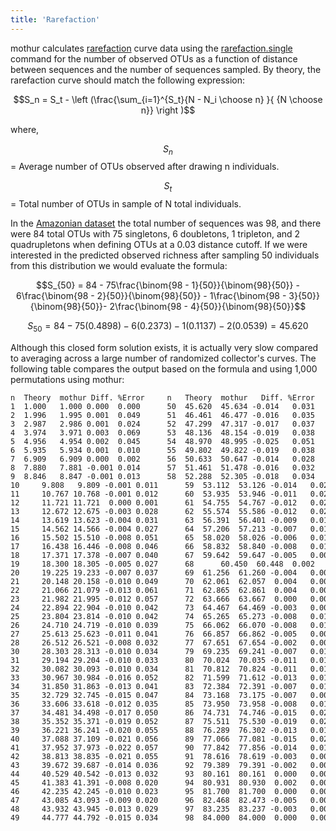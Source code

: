 ```yaml
---
title: 'Rarefaction'
---
```

mothur calculates [rarefaction](rarefaction) curve data using
the [rarefaction.single](rarefaction.single) command for the
number of observed OTUs as a function of distance between sequences and
the number of sequences sampled. By theory, the rarefaction curve should
match the following expression:

$$S_n = S_t - \left (\frac{\sum_{i=1}^{S_t}{N - N_i \choose n} }{ {N \choose n}}  \right )$$

where,

$$S_n$$ = Average number of OTUs observed after drawing n individuals.

$$S_{t}$$ = Total number of OTUs in sample of N total individuals.

In the [ Amazonian dataset](Media:AmazonData.zip) the total
number of sequences was 98, and there were 84 total OTUs with 75
singletons, 6 doubletons, 1 tripleton, and 2 quadrupletons when defining
OTUs at a 0.03 distance cutoff. If we were interested in the predicted
observed richness after sampling 50 individuals from this distribution
we would evaluate the formula:

$$S_{50} = 84 - 75\frac{\binom{98 - 1}{50}}{\binom{98}{50}} - 6\frac{\binom{98 - 2}{50}}{\binom{98}{50}} - 1\frac{\binom{98 - 3}{50}}{\binom{98}{50}}- 2\frac{\binom{98 - 4}{50}}{\binom{98}{50}}$$

$$S_{50} = 84 - 75\left(0.4898 \right) - 6 \left(0.2373 \right) - 1 \left(0.1137 \right) - 2 \left(0.0539 \right) = 45.620$$

Although this closed form solution exists, it is actually very slow
compared to averaging across a large number of randomized collector\'s
curves. The following table compares the output based on the formula and
using 1,000 permutations using mothur:

    n  Theory  mothur Diff. %Error     n   Theory  mothur   Diff. %Error
    1  1.000   1.000 0.000  0.000      50  45.620  45.634 -0.014   0.031
    2  1.996   1.995 0.001  0.049      51  46.461  46.477 -0.016   0.035
    3  2.987   2.986 0.001  0.024      52  47.299  47.317 -0.017   0.037
    4  3.974   3.971 0.003  0.069      53  48.136  48.154 -0.019   0.038
    5  4.956   4.954 0.002  0.045      54  48.970  48.995 -0.025   0.051
    6  5.935   5.934 0.001  0.010      55  49.802  49.822 -0.019   0.038
    7  6.909   6.909 0.000  0.002      56  50.633  50.647 -0.014   0.028
    8  7.880   7.881 -0.001 0.014      57  51.461  51.478 -0.016   0.032
    9  8.846   8.847 -0.001 0.013      58  52.288  52.305 -0.018   0.034
    10     9.808   9.809 -0.001 0.011      59  53.112  53.126 -0.014   0.027
    11     10.767 10.768 -0.001 0.012      60  53.935  53.946 -0.011   0.020
    12     11.721 11.721  0.000 0.001      61  54.755  54.767 -0.012   0.022
    13     12.672 12.675 -0.003 0.028      62  55.574  55.586 -0.012   0.021
    14     13.619 13.623 -0.004 0.031      63  56.391  56.401 -0.009   0.017
    15     14.562 14.566 -0.004 0.027      64  57.206  57.213 -0.007   0.012
    16     15.502 15.510 -0.008 0.051      65  58.020  58.026 -0.006   0.010
    17     16.438 16.446 -0.008 0.046      66  58.832  58.840 -0.008   0.014
    18     17.371 17.378 -0.007 0.040      67  59.642  59.647 -0.005   0.009
    19     18.300 18.305 -0.005 0.027      68      60.450  60.448  0.002   0.003
    20     19.225 19.233 -0.007 0.037      69  61.256  61.260 -0.004   0.006
    21     20.148 20.158 -0.010 0.049      70  62.061  62.057  0.004   0.007
    22     21.066 21.079 -0.013 0.061      71  62.865  62.861  0.004   0.006
    23     21.982 21.995 -0.012 0.057      72  63.666  63.667  0.000   0.000
    24     22.894 22.904 -0.010 0.042      73  64.467  64.469 -0.003   0.004
    25     23.804 23.814 -0.010 0.042      74  65.265  65.273 -0.008   0.013
    26     24.710 24.719 -0.010 0.039      75  66.062  66.070 -0.008   0.012
    27     25.613 25.623 -0.011 0.041      76  66.857  66.862 -0.005   0.007
    28     26.512 26.521 -0.008 0.032      77  67.651  67.654 -0.002   0.004
    30     28.303 28.313 -0.010 0.034      79  69.235  69.241 -0.007   0.010
    31     29.194 29.204 -0.010 0.033      80  70.024  70.035 -0.011   0.015
    32     30.082 30.093 -0.010 0.034      81  70.812  70.824 -0.011   0.016
    33     30.967 30.984 -0.016 0.052      82  71.599  71.612 -0.013   0.018
    34     31.850 31.863 -0.013 0.041      83  72.384  72.391 -0.007   0.010
    35     32.729 32.745 -0.015 0.047      84  73.168  73.175 -0.007   0.009
    36     33.606 33.618 -0.012 0.035      85  73.950  73.958 -0.008   0.010
    37     34.481 34.498 -0.017 0.050      86  74.731  74.746 -0.015   0.020
    38     35.352 35.371 -0.019 0.052      87  75.511  75.530 -0.019   0.026
    39     36.221 36.241 -0.020 0.055      88  76.289  76.302 -0.013   0.017
    40     37.088 37.109 -0.021 0.056      89  77.066  77.081 -0.015   0.020
    41     37.952 37.973 -0.022 0.057      90  77.842  77.856 -0.014   0.018
    42     38.813 38.835 -0.021 0.055      91  78.616  78.619 -0.003   0.004
    43     39.672 39.687 -0.014 0.036      92  79.389  79.391 -0.002   0.003
    44     40.529 40.542 -0.013 0.032      93  80.161  80.161  0.000   0.000
    45     41.383 41.391 -0.008 0.020      94  80.931  80.930  0.002   0.002
    46     42.235 42.245 -0.010 0.023      95  81.700  81.700  0.000   0.000
    47     43.085 43.093 -0.009 0.020      96  82.468  82.473 -0.005   0.006
    48     43.932 43.945 -0.013 0.029      97  83.235  83.237 -0.003   0.003
    49     44.777 44.792 -0.015 0.034      98  84.000  84.000  0.000   0.000
